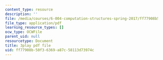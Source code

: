 ```yaml
---
content_type: resource
description: ''
file: /media/courses/6-004-computation-structures-spring-2017/ff77908b50f36369a87c58113d73974c_QCo-RtfLzyc.pdf
file_type: application/pdf
learning_resource_types: []
ocw_type: OCWFile
parent_uid: null
resourcetype: Document
title: 3play pdf file
uid: ff77908b-50f3-6369-a87c-58113d73974c
---
```


